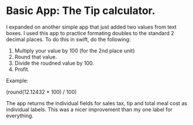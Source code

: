 # Basic App: The Tip calculator.

I expanded on another simple app that just added two values from text boxes. 
I used this app to practice formating doubles to the standard 2 decimal places.
To do this in swift, do the following:
1. Multiply your value by 100 (for the 2nd place unit)
2. Round that value.
3. Divide the roudned value by 100.
4. Profit.

Example:

(round(12.12432 * 100) / 100)

The app returns the individual fields for sales tax, tip and total meal cost as individual labels. This was a nicer
improvement than my one label for everything.
